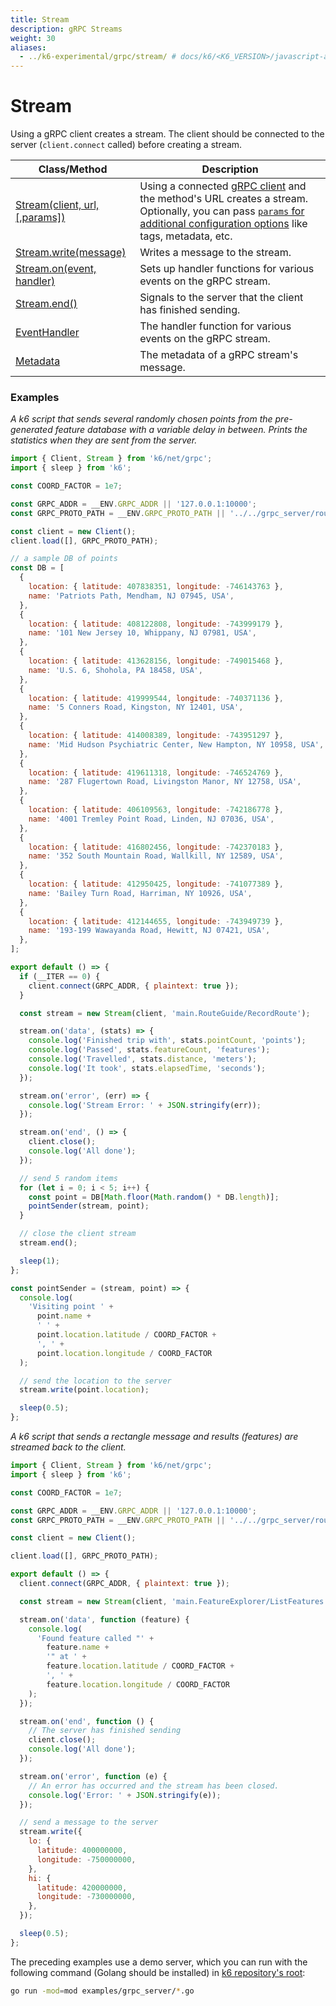 ```yaml
---
title: Stream
description: gRPC Streams
weight: 30
aliases:
  - ../k6-experimental/grpc/stream/ # docs/k6/<K6_VERSION>/javascript-api/k6-experimental/grpc/stream/
---
```


# Stream

Using a gRPC client creates a stream. The client should be connected to the server (`client.connect` called) before creating a stream.

| Class/Method                                                                                                      | Description                                                                                                                                                                                                                                                                                                                       |
| ----------------------------------------------------------------------------------------------------------------- | --------------------------------------------------------------------------------------------------------------------------------------------------------------------------------------------------------------------------------------------------------------------------------------------------------------------------------- |
| [Stream(client, url, [,params])](https://grafana.com/docs/k6/<K6_VERSION>/javascript-api/k6-net-grpc/stream)      | Using a connected [gRPC client](https://grafana.com/docs/k6/<K6_VERSION>/javascript-api/k6-net-grpc/client) and the method's URL creates a stream. Optionally, you can pass [`params` for additional configuration options](https://grafana.com/docs/k6/<K6_VERSION>/javascript-api/k6-net-grpc/params) like tags, metadata, etc. |
| [Stream.write(message)](https://grafana.com/docs/k6/<K6_VERSION>/javascript-api/k6-net-grpc/stream/stream-write)  | Writes a message to the stream.                                                                                                                                                                                                                                                                                                   |
| [Stream.on(event, handler)](https://grafana.com/docs/k6/<K6_VERSION>/javascript-api/k6-net-grpc/stream/stream-on) | Sets up handler functions for various events on the gRPC stream.                                                                                                                                                                                                                                                                  |
| [Stream.end()](https://grafana.com/docs/k6/<K6_VERSION>/javascript-api/k6-net-grpc/stream/stream-end)             | Signals to the server that the client has finished sending.                                                                                                                                                                                                                                                                       |
| [EventHandler](https://grafana.com/docs/k6/<K6_VERSION>/javascript-api/k6-net-grpc/stream/event-handler)          | The handler function for various events on the gRPC stream.                                                                                                                                                                                                                                                                       |
| [Metadata](https://grafana.com/docs/k6/<K6_VERSION>/javascript-api/k6-net-grpc/stream/message-metadata)           | The metadata of a gRPC stream's message.                                                                                                                                                                                                                                                                                          |

### Examples

_A k6 script that sends several randomly chosen points from the pre-generated feature database with a variable delay in between. Prints the statistics when they are sent from the server._

<!-- md-k6:skip -->

```javascript
import { Client, Stream } from 'k6/net/grpc';
import { sleep } from 'k6';

const COORD_FACTOR = 1e7;

const GRPC_ADDR = __ENV.GRPC_ADDR || '127.0.0.1:10000';
const GRPC_PROTO_PATH = __ENV.GRPC_PROTO_PATH || '../../grpc_server/route_guide.proto';

const client = new Client();
client.load([], GRPC_PROTO_PATH);

// a sample DB of points
const DB = [
  {
    location: { latitude: 407838351, longitude: -746143763 },
    name: 'Patriots Path, Mendham, NJ 07945, USA',
  },
  {
    location: { latitude: 408122808, longitude: -743999179 },
    name: '101 New Jersey 10, Whippany, NJ 07981, USA',
  },
  {
    location: { latitude: 413628156, longitude: -749015468 },
    name: 'U.S. 6, Shohola, PA 18458, USA',
  },
  {
    location: { latitude: 419999544, longitude: -740371136 },
    name: '5 Conners Road, Kingston, NY 12401, USA',
  },
  {
    location: { latitude: 414008389, longitude: -743951297 },
    name: 'Mid Hudson Psychiatric Center, New Hampton, NY 10958, USA',
  },
  {
    location: { latitude: 419611318, longitude: -746524769 },
    name: '287 Flugertown Road, Livingston Manor, NY 12758, USA',
  },
  {
    location: { latitude: 406109563, longitude: -742186778 },
    name: '4001 Tremley Point Road, Linden, NJ 07036, USA',
  },
  {
    location: { latitude: 416802456, longitude: -742370183 },
    name: '352 South Mountain Road, Wallkill, NY 12589, USA',
  },
  {
    location: { latitude: 412950425, longitude: -741077389 },
    name: 'Bailey Turn Road, Harriman, NY 10926, USA',
  },
  {
    location: { latitude: 412144655, longitude: -743949739 },
    name: '193-199 Wawayanda Road, Hewitt, NJ 07421, USA',
  },
];

export default () => {
  if (__ITER == 0) {
    client.connect(GRPC_ADDR, { plaintext: true });
  }

  const stream = new Stream(client, 'main.RouteGuide/RecordRoute');

  stream.on('data', (stats) => {
    console.log('Finished trip with', stats.pointCount, 'points');
    console.log('Passed', stats.featureCount, 'features');
    console.log('Travelled', stats.distance, 'meters');
    console.log('It took', stats.elapsedTime, 'seconds');
  });

  stream.on('error', (err) => {
    console.log('Stream Error: ' + JSON.stringify(err));
  });

  stream.on('end', () => {
    client.close();
    console.log('All done');
  });

  // send 5 random items
  for (let i = 0; i < 5; i++) {
    const point = DB[Math.floor(Math.random() * DB.length)];
    pointSender(stream, point);
  }

  // close the client stream
  stream.end();

  sleep(1);
};

const pointSender = (stream, point) => {
  console.log(
    'Visiting point ' +
      point.name +
      ' ' +
      point.location.latitude / COORD_FACTOR +
      ', ' +
      point.location.longitude / COORD_FACTOR
  );

  // send the location to the server
  stream.write(point.location);

  sleep(0.5);
};
```

_A k6 script that sends a rectangle message and results (features) are streamed back to the client._

<!-- md-k6:skip -->

```javascript
import { Client, Stream } from 'k6/net/grpc';
import { sleep } from 'k6';

const COORD_FACTOR = 1e7;

const GRPC_ADDR = __ENV.GRPC_ADDR || '127.0.0.1:10000';
const GRPC_PROTO_PATH = __ENV.GRPC_PROTO_PATH || '../../grpc_server/route_guide.proto';

const client = new Client();

client.load([], GRPC_PROTO_PATH);

export default () => {
  client.connect(GRPC_ADDR, { plaintext: true });

  const stream = new Stream(client, 'main.FeatureExplorer/ListFeatures', null);

  stream.on('data', function (feature) {
    console.log(
      'Found feature called "' +
        feature.name +
        '" at ' +
        feature.location.latitude / COORD_FACTOR +
        ', ' +
        feature.location.longitude / COORD_FACTOR
    );
  });

  stream.on('end', function () {
    // The server has finished sending
    client.close();
    console.log('All done');
  });

  stream.on('error', function (e) {
    // An error has occurred and the stream has been closed.
    console.log('Error: ' + JSON.stringify(e));
  });

  // send a message to the server
  stream.write({
    lo: {
      latitude: 400000000,
      longitude: -750000000,
    },
    hi: {
      latitude: 420000000,
      longitude: -730000000,
    },
  });

  sleep(0.5);
};
```

The preceding examples use a demo server, which you can run with the following command (Golang should be installed) in [k6 repository's root](https://github.com/grafana/k6):

```bash
go run -mod=mod examples/grpc_server/*.go
```
